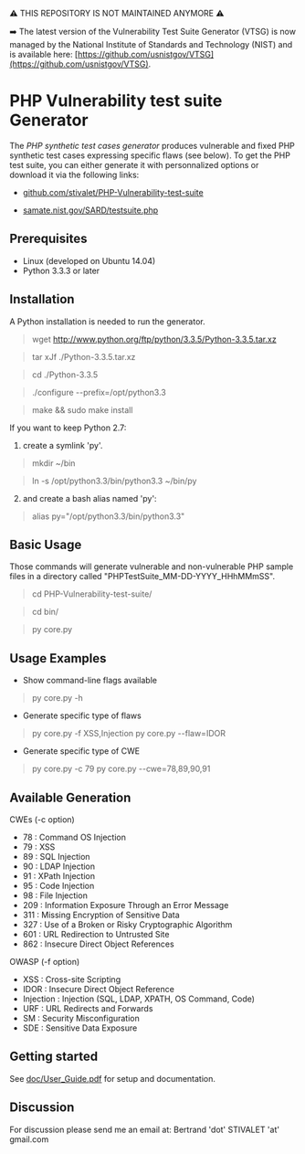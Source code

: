 :warning: THIS REPOSITORY IS NOT MAINTAINED ANYMORE :warning: 

:arrow_right: The latest version of the Vulnerability Test Suite Generator (VTSG) is now managed by the National Institute of Standards and Technology (NIST) and is available here: [https://github.com/usnistgov/VTSG](https://github.com/usnistgov/VTSG).

# PHP Vulnerability test suite Generator

The *PHP synthetic test cases generator* produces vulnerable and fixed PHP synthetic test cases expressing specific flaws (see below).
To get the PHP test suite, you can either generate it with personnalized options or download it via the following links: 

* [github.com/stivalet/PHP-Vulnerability-test-suite](https://github.com/stivalet/PHP-Vulnerability-test-suite "PHP Vulnerability Test Suite")

* [samate.nist.gov/SARD/testsuite.php](https://samate.nist.gov/SARD/testsuite.php "PHP Vulnerability Test Suite")

## Prerequisites

* Linux (developed on Ubuntu 14.04)
* Python 3.3.3 or later 

## Installation

A Python installation is needed to run the generator.

> wget http://www.python.org/ftp/python/3.3.5/Python-3.3.5.tar.xz

> tar xJf ./Python-3.3.5.tar.xz

> cd ./Python-3.3.5

> ./configure --prefix=/opt/python3.3

> make && sudo make install

If you want to keep Python 2.7:

1. create a symlink 'py'.

> mkdir ~/bin

> ln -s /opt/python3.3/bin/python3.3 ~/bin/py

2. and create a bash alias named 'py':

> alias py="/opt/python3.3/bin/python3.3"

## Basic Usage

Those commands will generate vulnerable and non-vulnerable PHP sample files in a directory called "PHPTestSuite_MM-DD-YYYY_HHhMMmSS".

> cd PHP-Vulnerability-test-suite/

> cd bin/

> py core.py

## Usage Examples

* Show command-line flags available
> py core.py -h

* Generate specific type of flaws
> py core.py -f XSS,Injection
> py core.py --flaw=IDOR

* Generate specific type of CWE
> py core.py -c 79
> py core.py --cwe=78,89,90,91

## Available Generation

CWEs (-c option)
* 78 : Command OS Injection
* 79 : XSS
* 89 : SQL Injection
* 90 : LDAP Injection
* 91 : XPath Injection
* 95 : Code Injection
* 98 : File Injection
* 209 : Information Exposure Through an Error Message
* 311 : Missing Encryption of Sensitive Data
* 327 : Use of a Broken or Risky Cryptographic Algorithm
* 601 : URL Redirection to Untrusted Site
* 862 : Insecure Direct Object References

OWASP (-f option)
* XSS  : Cross-site Scripting
* IDOR : Insecure Direct Object Reference
* Injection : Injection (SQL, LDAP, XPATH, OS Command, Code)
* URF : URL Redirects and Forwards
* SM : Security Misconfiguration
* SDE : Sensitive Data Exposure

## Getting started
See [doc/User_Guide.pdf](doc/User_Guide.pdf) for setup and documentation.

## Discussion

For discussion please send me an email at: Bertrand 'dot' STIVALET 'at' gmail.com

